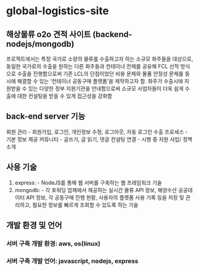 # global-logistics-site


## 해상물류 o2o 견적 사이트 (backend-nodejs/mongodb)

   프로젝트에서는 특정 국가로 소량의 물류를 수출하고자 하는 소규모 화주들을 대상으로, 동일한 국가로의 수출을 원하는 다른 화주들과 컨테이너 전체를 공유해 FCL 선적 방식으로 수출을 진행함으로써 기존 LCL의 단점이었던 비용 문제와 물품 안정성 문제를 동시에 해결할 수 있는 ‘컨테이너 공동구매 플랫폼’을 제작하고자 함.
   화주가 수출시에 지원받을 수 있는 다양한 정부 지원기관을 안내함으로써 소규모 사업자들이 더욱 쉽게 수출에 대한 컨설팅을 받을 수 있게 접근성을 강화함
   
   
## back-end server 기능
   
   회원 관리 - 회원가입, 로그인, 개인정보 수정, 로그아웃, 자동 로그인
   수출 프로세스 - 기본 정보 제공
   커뮤니티 - 글쓰기, 글 읽기, 댓글
   컨설팅 연결 - 시행 중 지원 사업/ 정책 소개
   
   
## 사용 기술 


   1. express: - NodeJS를 통해 웹 서버를 구축하는 웹 프레임워크 기술
   2. mongodb: - 각 포워딩 업체에서 제공하는 실시간 물류 API 정보, 해양수산 공공데이터 API 정보, 각 공동구매 진행 현황, 사용자의 플랫폼 사용 기록 등을 저장 및 관리하고, 필요한 정보를 빠르게 조회할 수 있도록 하는 기술


## 개발 환경 및 언어 


### 서버 구축 개발 환경: aws, os(linux)
### 서버 구축 개발 언어: javascript, nodejs, express  
